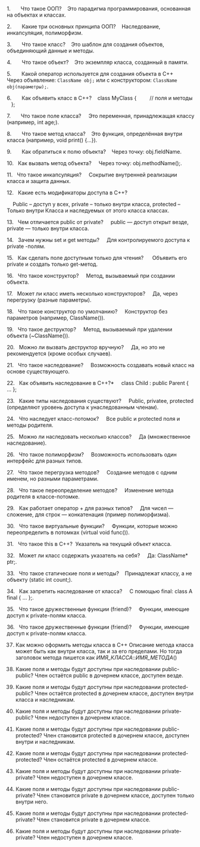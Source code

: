 1.       Что такое ООП?
   Это парадигма программирования, основанная на объектах и классах. 

2.       Какие три основных принципа ООП?
   Наследование, инкапсуляция, полиморфизм. 

3.       Что такое класс?
   Это шаблон для создания объектов, объединяющий данные и методы. 

4.       Что такое объект?
   Это экземпляр класса, созданный в памяти. 

5.       Какой оператор используется для создания объекта в C++ 
  Через объявление: `ClassName obj;` или с конструктором: `ClassName obj(параметры);`. 

6.       Как объявить класс в C++?
   class MyClass { 
       // поля и методы 
   }; 

7.       Что такое поле класса?
    Это переменная, принадлежащая классу (например, int age;). 

8.       Что такое метод класса?
   Это функция, определённая внутри класса (например, void print() {…}). 

9.       Как обратиться к полю объекта?
   Через точку: obj.fieldName. 

10.   Как вызвать метод объекта?
    Через точку: obj.methodName();. 

11.   Что такое инкапсуляция?
    Сокрытие внутренней реализации класса и защита данных. 

12.   Какие есть модификаторы доступа в C++?

    Public – доступ у всех, private – только внутри класса, protected – Только внутри Класса и наследуемых от этого класса классах. 

13.   Чем отличается public от private?
    public — доступ открыт везде, private — только внутри класса. 

14.   Зачем нужны set и get методы?
    Для контролируемого доступа к private -полям. 

15.   Как сделать поле доступным только для чтения? 
    Объявить его private и создать только get-метод. 

16.   Что такое конструктор?
    Метод, вызываемый при создании объекта. 

17.   Может ли класс иметь несколько конструкторов?
    Да, через перегрузку (разные параметры). 

18.   Что такое конструктор по умолчанию?
    Конструктор без параметров (например, ClassName()). 

19.   Что такое деструктор?
    Метод, вызываемый при удалении объекта (~ClassName()). 

20.   Можно ли вызвать деструктор вручную?
    Да, но это не рекомендуется (кроме особых случаев). 

21.   Что такое наследование?
    Возможность создавать новый класс на основе существующего. 

22.   Как объявить наследование в C++?*
    class Child : public Parent { … }; 

23.   Какие типы наследования существуют?
    Public, privatee, protected (определяют уровень доступа к унаследованным членам). 

24.   Что наследует класс-потомок?
    Все public и protected поля и методы родителя. 

25.   Можно ли наследовать несколько классов?
    Да (множественное наследование). 

26.   Что такое полиморфизм?
    Возможность использовать один интерфейс для разных типов. 

27.   Что такое перегрузка методов?
    Создание методов с одним именем, но разными параметрами. 

28.   Что такое переопределение методов?
    Изменение метода родителя в классе-потомке. 

29.   Как работает оператор + для разных типов?
    Для чисел — сложение, для строк — конкатенация (пример полиморфизма). 

30.   Что такое виртуальные функции?
    Функции, которые можно переопределить в потомках (virtual void func()). 

31.   Что такое this в C++?
 Указатель на текущий объект класса. 

32.   Может ли класс содержать указатель на себя? 
   Да: ClassName* ptr;. 

33.   Что такое статические поля и методы?
   Принадлежат классу, а не объекту (static int count;). 

34.   Как запретить наследование от класса?
    С помощью final: class A final { … };. 

35.   Что такое дружественные функции (friend)?
    Функции, имеющие доступ к private-полям класса.

36.   Что такое дружественные функции (friend)?
    Функции, имеющие доступ к private-полям класса.

37. Как можно оформить методы класса в C++
Описание метода класса может быть как внутри класса, так и за его пределами. Но тогда заголовок метода пишется как *ИМЯ_КЛАССА*::*ИМЯ_МЕТОДА*()

38. Какие поля и методы будут доступны при наследовании public-public?
Член остаётся public в дочернем классе, доступен везде.

39. Какие поля и методы будут доступны при наследовании protected-public?
Член остаётся protected в дочернем классе, доступен внутри класса и наследникам.

40. Какие поля и методы будут доступны при наследовании private-public?
Член недоступен в дочернем классе.

41. Какие поля и методы будут доступны при наследовании public-protected?
Член становится protected в дочернем классе, доступен внутри и наследникам.

42. Какие поля и методы будут доступны при наследовании protected-protected?
Член остаётся protected в дочернем классе.

43. Какие поля и методы будут доступны при наследовании private-private?
Член недоступен в дочернем классе.

44. Какие поля и методы будут доступны при наследовании public-private?
Член становится private в дочернем классе, доступен только внутри него.

45. Какие поля и методы будут доступны при наследовании protected-private?
Член становится private в дочернем классе.

46. Какие поля и методы будут доступны при наследовании private-private?
Член недоступен в дочернем классе.